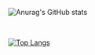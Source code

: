![Anurag's GitHub stats](https://github-readme-stats.vercel.app/api?username=mcaylak&show_icons=true&theme=radical)

</br>

[![Top Langs](https://github-readme-stats.vercel.app/api/top-langs/?username=mcaylak&layout=compact)](https://github.com/anuraghazra/github-readme-stats)
